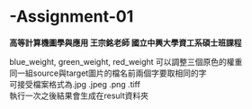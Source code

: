 # -Assignment-01
**高等計算機圖學與應用 王宗銘老師 國立中興大學資工系碩士班課程**  
  
blue_weight, green_weight, red_weight 可以調整三個原色的權重  
同一組source與target圖片的檔名前兩個字要取相同的字  
可接受檔案格式為.jpg .jpeg .png .tiff  
執行一次之後結果會生成在result資料夾  
